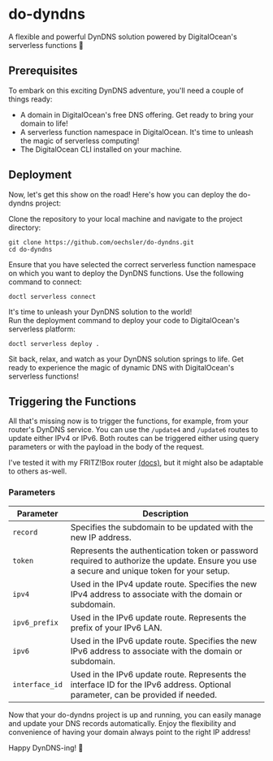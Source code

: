 # do-dyndns

A flexible and powerful DynDNS solution powered by DigitalOcean's serverless functions 🚀

## Prerequisites

To embark on this exciting DynDNS adventure, you'll need a couple of things ready:

- A domain in DigitalOcean's free DNS offering. Get ready to bring your domain to life!
- A serverless function namespace in DigitalOcean. It's time to unleash the magic of serverless computing!
- The DigitalOcean CLI installed on your machine.

## Deployment

Now, let's get this show on the road! Here's how you can deploy the do-dyndns project:

Clone the repository to your local machine and navigate to the project directory:

```shell
git clone https://github.com/oechsler/do-dyndns.git
cd do-dyndns
```

Ensure that you have selected the correct serverless function namespace on which you want to deploy the DynDNS functions. Use the following command to connect:

```shell
doctl serverless connect
``` 

It's time to unleash your DynDNS solution to the world!  
Run the deployment command to deploy your code to DigitalOcean's serverless platform:

```shell
doctl serverless deploy .
``` 

Sit back, relax, and watch as your DynDNS solution springs to life. Get ready to experience the magic of dynamic DNS with DigitalOcean's serverless functions!

## Triggering the Functions

All that's missing now is to trigger the functions, for example, from your router's DynDNS service. You can use the `/update4` and `/update6` routes to update either IPv4 or IPv6.
Both routes can be triggered either using query parameters or with the payload in the body of the request.

I've tested it with my FRITZ!Box router [(docs)](https://avm.de/service/wissensdatenbank/dok/FRITZ-Box-7490/30_Dynamic-DNS-in-FRITZ-Box-einrichten/), but it might also be adaptable to others as-well.
  
### Parameters
  
| Parameter       | Description                                                                                                                                                                                                                   |
| --------------- | ----------------------------------------------------------------------------------------------------------------------------------------------------------------------------------------------------------------------------- |
| `record`        | Specifies the subdomain to be updated with the new IP address.                                                                                                                                                       |
| `token`         | Represents the authentication token or password required to authorize the update. Ensure you use a secure and unique token for your setup.                                                                                    |
| `ipv4`          | Used in the IPv4 update route. Specifies the new IPv4 address to associate with the domain or subdomain.                                                                                                                      |
| `ipv6_prefix`   | Used in the IPv6 update route. Represents the prefix of your IPv6 LAN.                                                                                                                                                         |
| `ipv6`          | Used in the IPv6 update route. Specifies the new IPv6 address to associate with the domain or subdomain.                                                                                                                      |
| `interface_id`  | Used in the IPv6 update route. Represents the interface ID for the IPv6 address. Optional parameter, can be provided if needed.                                                                                                |


Now that your do-dyndns project is up and running, you can easily manage and update your DNS records automatically. 
Enjoy the flexibility and convenience of having your domain always point to the right IP address!

Happy DynDNS-ing! 🎉
